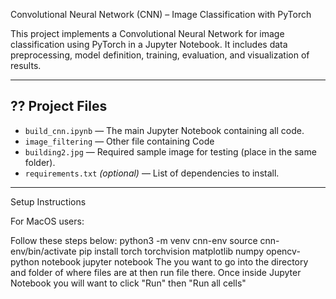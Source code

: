 Convolutional Neural Network (CNN) – Image Classification with PyTorch

This project implements a Convolutional Neural Network  for image classification using PyTorch in a Jupyter Notebook. It includes data preprocessing, model definition, training, evaluation, and visualization of results.

---

## ?? Project Files

- `build_cnn.ipynb` — The main Jupyter Notebook containing all code.
- `image_filtering` — Other file containing Code 
- `building2.jpg` — Required sample image for testing (place in the same folder).
- `requirements.txt` *(optional)* — List of dependencies to install.

---

Setup Instructions

For MacOS users:

Follow these steps below: 
python3 -m venv cnn-env
source cnn-env/bin/activate
pip install torch torchvision matplotlib numpy opencv-python notebook
jupyter notebook
The you want to go into the directory and folder of where files are at then run file there.
Once inside Jupyter Notebook you will want to click "Run" then "Run all cells"
